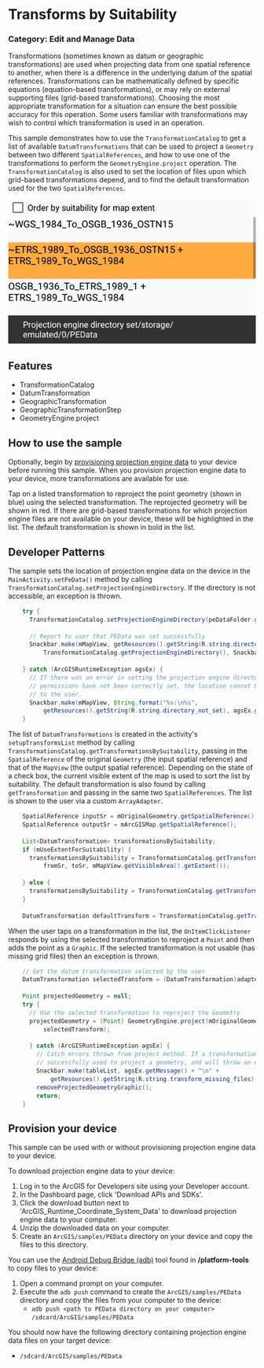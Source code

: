 # Transforms by Suitability
### Category: Edit and Manage Data

Transformations (sometimes known as datum or geographic transformations) are used when projecting data from one spatial reference to another, when there is a difference in the underlying datum of the spatial references. Transformations can be mathematically defined by specific equations (equation-based transformations), or may rely on external supporting files (grid-based transformations). Choosing the most appropriate transformation for a situation can ensure the best possible accuracy for this operation. Some users familiar with transformations may wish to control which transformation is used in an operation.

This sample demonstrates how to use the `TransformationCatalog` to get a list of available `DatumTransformations` that can be used to project a `Geometry` between two different `SpatialReferences`, and how to use one of the transformations to perform the `GeometryEngine.project` operation. The `TransformationCatalog` is also used to set the location of files upon which grid-based transformations depend, and to find the default transformation used for the two `SpatialReferences`.

![Transforms By Suitability App](transforms-by-suitability.png)

## Features

* TransformationCatalog
* DatumTransformation
* GeographicTransformation
* GeographicTransformationStep
* GeometryEngine.project

## How to use the sample

Optionally, begin by [provisioning projection engine data](#provision-your-device) to your device before running this sample. When you provision projection engine data to your device, more transformations are available for use.

Tap on a listed transformation to reproject the point geometry (shown in blue) using the selected transformation. The reprojected geometry will be shown in red. If there are grid-based transformations for which projection engine files are not available on your device, these will be highlighted in the list. The default transformation is shown in bold in the list.

## Developer Patterns

The sample sets the location of projection engine data on the device in the `MainActivity.setPeData()` method by calling `TransformationCatalog.setProjectionEngineDirectory`. If the directory is not accessible, an exception is thrown.

```java
    try {
      TransformationCatalog.setProjectionEngineDirectory(peDataFolder.getAbsolutePath());

      // Report to user that PEData was set successfully
      Snackbar.make(mMapView, getResources().getString(R.string.directory_set)  +
          TransformationCatalog.getProjectionEngineDirectory(), Snackbar.LENGTH_LONG).show();

    } catch (ArcGISRuntimeException agsEx) {
      // If there was an error in setting the projection engine directory, the location may not exist, or if
      // permissions have not been correctly set, the location cannot be accessed. Report the error message
      // to the user.
      Snackbar.make(mMapView, String.format("%s:\n%s",
          getResources().getString(R.string.directory_not_set), agsEx.getMessage()), Snackbar.LENGTH_LONG).show();
    }
```

The list of `DatumTransformations` is created in the activity's `setupTransformsList` method by calling `TransformationsCatalog.getTransformationsBySuitability`, passing in the `SpatialReference` of the original `Geometry` (the input spatial reference) and that of the `MapView` (the output spatial reference). Depending on the state of a check box, the current visible extent of the map is used to sort the list by suitability. The default transformation is also found by calling `getTransformation` and passing in the same two `SpatialReferences`. The list is shown to the user via a custom `ArrayAdapter`.

```java
    SpatialReference inputSr = mOriginalGeometry.getSpatialReference();
    SpatialReference outputSr = mArcGISMap.getSpatialReference();

    List<DatumTransformation> transformationsBySuitability;
    if (mUseExtentForSuitability) {
      transformationsBySuitability = TransformationCatalog.getTransformationsBySuitability(
          fromSr, toSr, mMapView.getVisibleArea().getExtent());

    } else {
      transformationsBySuitability = TransformationCatalog.getTransformationsBySuitability(inputSr, outputSr);
    }

    DatumTransformation defaultTransform = TransformationCatalog.getTransformation(inputSr, outputSr);
```

When the user taps on a transformation in the list, the `OnItemClickListener` responds by using the selected transformation to reproject a `Point` and then adds the point as a `Graphic`. If the selected transformation is not usable (has missing grid files) then an exception is thrown.

```java
    // Get the datum transformation selected by the user
    DatumTransformation selectedTransform = (DatumTransformation)adapterView.getAdapter().getItem(i);

    Point projectedGeometry = null;
    try {
      // Use the selected transformation to reproject the Geometry
      projectedGeometry = (Point) GeometryEngine.project(mOriginalGeometry, mMapView.getSpatialReference(),
          selectedTransform);

      } catch (ArcGISRuntimeException agsEx) {
        // Catch errors thrown from project method. If a transformation is missing grid files, then it cannot be
        // successfully used to project a geometry, and will throw an exception.
        Snackbar.make(tableList, agsEx.getMessage() + "\n" +
            getResources().getString(R.string.transform_missing_files), Snackbar.LENGTH_LONG).show();
        removeProjectedGeometryGraphic();
        return;
    }
```


## Provision your device

This sample can be used with or without provisioning projection engine data to your device.

To download projection engine data to your device:
1. Log in to the ArcGIS for Developers site using your Developer account.
2. In the Dashboard page, click 'Download APIs and SDKs'.
3. Click the download button next to 'ArcGIS_Runtime_Coordinate_System_Data' to download projection engine data to your computer.
4. Unzip the downloaded data on your computer.
3. Create an `ArcGIS/samples/PEData` directory on your device and copy the files to this directory.

You can use the [Android Debug Bridge (adb)](https://developer.android.com/guide/developing/tools/adb.html) tool found in **<sdk-dir>/platform-tools** to copy files to your device:
1. Open a command prompt on your computer.
2. Execute the `adb push` command to create the `ArcGIS/samples/PEData` directory and copy the files from your computer to the device:
	* `adb push <path to PEData directory on your computer> /sdcard/ArcGIS/samples/PEData`

You should now have the following directory containing projection engine data files on your target device:
  * `/sdcard/ArcGIS/samples/PEData`
